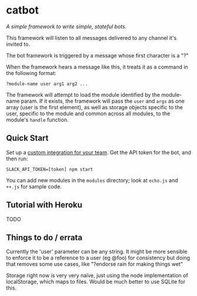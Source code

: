 catbot
===

_A simple framework to write simple, stateful bots._

This framework will listen to all messages delivered to any channel it's invited to.

The bot framework is triggered by a message whose first character is a "?"

When the framework hears a message like this, it treats it as a command in the following format:

```?module-name user arg1 arg2 ...```

The framework will attempt to load the module identified by the module-name param. If it exists,
the framework will pass the `user` and `args` as one array (user is the first element), as well as
storage objects specific to the user, specific to the module and common across all modules, to the
module's `handle` function.

Quick Start
---

Set up a [custom integration for your team](https://api.slack.com/bot-users). Get the API token for the bot, and then run:

```SLACK_API_TOKEN=[token] npm start```

You can add new modules in the `modules` directory; look at `echo.js` and `++.js` for sample code.

Tutorial with Heroku
---

TODO

Things to do / errata
---

Currently the 'user' parameter can be any string. It might be more sensible to enforce it to be a reference
to a user (eg @foo) for consistency but doing that removes some use cases, like "?endorse rain for making things wet"

Storage right now is very very naïve, just using the node implementation of localStorage, which maps to files.
Would be much better to use SQLite for this.